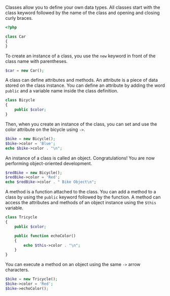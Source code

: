 Classes allow you to define your own data types. All classes start with the
class keyword followed by the name of the class and opening and closing curly braces.
```php
<?php

class Car
{
}
```

To create an instance of a class, you use the `new` keyword in front of the class name
with parentheses.
```php
$car = new Car();
```

A class can define attributes and methods. An attribute is a piece of data
stored on the class instance. You can define an attribute by adding the
word `public` and a variable name inside the class definition.
```php
class Bicycle
{
    public $color;
}
```

Then, when you create an instance of the class, you can set and use
the color attribute on the bicycle using `->`.
```php
$bike = new Bicycle();
$bike->color = 'Blue';
echo $bike->color . "\n";
```

An instance of a class is called an object. Congratulations!
You are now performing object-oriented development.
```php
$redBike = new Bicycle();
$redBike->color = 'Red';
echo $redBike->color . " Bike Object\n";
```

A method is a function attached to the class. You can add a method
to a class by using the `public` keyword followed by the function. A method
can access the attributes and methods of an object instance using the `$this` variable.
```php
class Tricycle
{
    public $color;

    public function echoColor()
    {
        echo $this->color . "\n";
    }
}
```

You can execute a method on an object using the same `->` arrow characters.
```php
$bike = new Tricycle();
$bike->color = 'Red';
$bike->echoColor();
```
